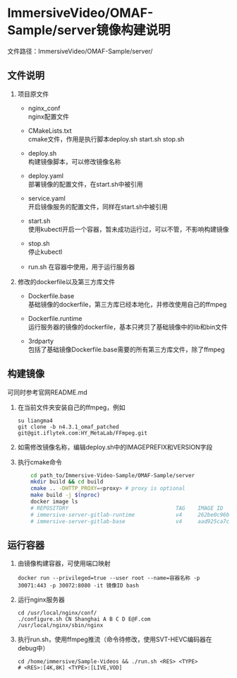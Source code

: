 # ImmersiveVideo/OMAF-Sample/server镜像构建说明

文件路径：ImmersiveVideo/OMAF-Sample/server/

## 文件说明

1.  项目原文件

    + nginx_conf  
      nginx配置文件

    + CMakeLists.txt  
      cmake文件，作用是执行脚本deploy.sh start.sh stop.sh

    + deploy.sh  
      构建镜像脚本，可以修改镜像名称

    + deploy.yaml  
      部署镜像的配置文件，在start.sh中被引用

    + service.yaml  
      开启镜像服务的配置文件，同样在start.sh中被引用

    + start.sh  
      使用kubectl开启一个容器，暂未成功运行过，可以不管，不影响构建镜像

    + stop.sh  
      停止kubectl

    + run.sh
      在容器中使用，用于运行服务器

2.  修改的dockerfile以及第三方库文件

    + Dockerfile.base  
      基础镜像的dockerfile，第三方库已经本地化，并修改使用自己的ffmpeg

    + Dockerfile.runtime  
      运行服务器的镜像的dockerfile，基本只拷贝了基础镜像中的lib和bin文件

    + 3rdparty  
      包括了基础镜像Dockerfile.base需要的所有第三方库文件，除了ffmpeg
      
## 构建镜像

可同时参考官网README.md

1.  在当前文件夹安装自己的ffmpeg，例如

    ```
    su liangma4
    git clone -b n4.3.1_omaf_patched git@git.iflytek.com:HY_MetaLab/FFmpeg.git
    ```

2.  如需修改镜像名称，编辑deploy.sh中的IMAGEPREFIX和VERSION字段

3.  执行cmake命令

    ```bash
        cd path_to/Immersive-Video-Sample/OMAF-Sample/server
        mkdir build && cd build
        cmake .. -DHTTP_PROXY=<proxy> # proxy is optional
        make build -j $(nproc)
        docker image ls
        # REPOSITORY                                  TAG    IMAGE ID
        # immersive-server-gitlab-runtime             v4     262be0c96b47
        # immersive-server-gitlab-base                v4     aad925ca7c80
    ``` 

## 运行容器

1.  由镜像构建容器，可使用端口映射

    ```
    docker run --privileged=true --user root --name=容器名称 -p 30071:443 -p 30072:8080 -it 镜像ID bash
    ```

2.  运行nginx服务器

    ```
    cd /usr/local/nginx/conf/
    ./configure.sh CN Shanghai A B C D E@F.com
    /usr/local/nginx/sbin/nginx
    ```

3.  执行run.sh，使用ffmpeg推流（命令待修改，使用SVT-HEVC编码器在debug中）

    ```
    cd /home/immersive/Sample-Videos && ./run.sh <RES> <TYPE>
    # <RES>:[4K,8K] <TYPE>:[LIVE,VOD]
    ```
